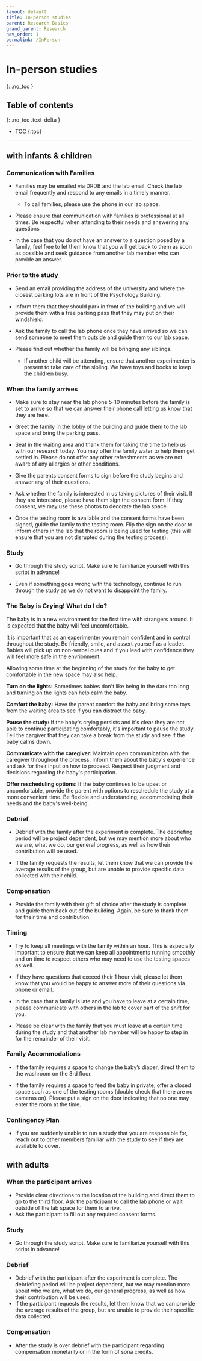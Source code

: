 ```yaml
---
layout: default
title: In-person studies
parent: Research Basics
grand_parent: Research
nav_order: 1
permalink: /InPerson
---
```


# In-person studies
{: .no_toc }

## Table of contents
{: .no_toc .text-delta }

* TOC
{:toc}

---
## with infants & children

### Communication with Families
- Families may be emailed via DRDB and the lab email. Check the lab email frequently and respond to any emails in a timely manner. 
  - To call families, please use the phone in our lab space.

- Please ensure that communication with families is professional at all times. Be respectful when attending to their needs and answering any questions

- In the case that you do not have an answer to a question posed by a family, feel free to let them know that you will get back to them as soon as possible and seek guidance from another lab member who can provide an answer.

### Prior to the study
- Send an email providing the address of the university and where the closest parking lots are in front of the Psychology Building. 
- Inform them that they should park in front of the building and we will provide them with a free parking pass that they may put on their windshield.

- Ask the family to call the lab phone once they have arrived so we can send someone to meet them outside and guide them to our lab space. 

- Please find out whether the family will be bringing any siblings. 
  - If another child will be attending, ensure that another experimenter is present to take care of the sibling. We have toys and books to keep the children busy. 

### When the family arrives
- Make sure to stay near the lab phone 5-10 minutes before the family is set to arrive so that we can answer their phone call letting us know that they are here. 
- Greet the family in the lobby of the building and guide them to the lab space and bring the parking pass.

- Seat in the waiting area and thank them for taking the time to help us with our research today. You may offer the family water to help them get settled in. Please do not offer any other refreshments as we are not aware of any allergies or other conditions.

- Give the parents consent forms to sign before the study begins and answer any of their questions.

- Ask whether the family is interested in us taking pictures of their visit. If they are interested, please have them sign the consent form. If they consent, we may use these photos to decorate the lab space. 

- Once the testing room is available and the consent forms have been signed, guide the family to the testing room. Flip the sign on the door to inform others in the lab that the room is being used for testing (this will ensure that you are not disrupted during the testing process).

### Study
- Go through the study script. Make sure to familiarize yourself with this script in advance! 

- Even if something goes wrong with the technology, continue to run through the study as we do not want to disappoint the family. 

### The Baby is Crying! What do I do?

The baby is in a new environment for the first time with strangers around. It is expected that the baby will feel uncomfortable. 

It is important that as an experimenter you remain confident and in control throughout the study. Be friendly, smile, and assert yourself as a leader. Babies will pick up on non-verbal cues and if you lead with confidence they will feel more safe in the envrionment. 

Allowing some time at the beginning of the study for the baby to get comfortable in the new space may also help. 

**Turn on the lights:** Sometimes babies don't like being in the dark too long and turning on the lights can help calm the baby. 

**Comfort the baby:** Have the parent comfort the baby and bring some toys from the waiting area to see if you can distract the baby. 

**Pause the study:** If the baby's crying persists and it's clear they are not able to continue participating comfortably, it's important to pause the study. Tell the cargiver that they can take a break from the study and see if the baby calms down. 

**Communicate with the caregiver:** Maintain open communication with the caregiver throughout the process. Inform them about the baby's experience and ask for their input on how to proceed. Respect their judgment and decisions regarding the baby's participation.

**Offer rescheduling options:** If the baby continues to be upset or uncomfortable, provide the parent with options to reschedule the study at a more convenient time. Be flexible and understanding, accommodating their needs and the baby's well-being.

### Debrief
- Debrief with the family after the experiment is complete. The debriefing period will be project dependent, but we may mention more about who we are, what we do, our general progress, as well as how their contribution will be used.

- If the family requests the results, let them know that we can provide the average results of the group, but are unable to provide specific data collected with their child.

### Compensation
- Provide the family with their gift of choice after the study is complete and guide them back out of the building. Again, be sure to thank them for their time and contribution.

### Timing
- Try to keep all meetings with the family within an hour. This is especially important to ensure that we can keep all appointments running smoothly and on time to respect others who may need to use the testing spaces as well.

- If they have questions that exceed their 1 hour visit, please let them know that you would be happy to answer more of their questions via phone or email.

- In the case that a family is late and you have to leave at a certain time, please communicate with others in the lab to cover part of the shift for you.
- Please be clear with the family that you must leave at a certain time during the study and that another lab member will be happy to step in for the remainder of their visit.


### Family Accommodations
- If the family requires a space to change the baby’s diaper, direct them to the washroom on the 3rd floor. 

- If the family requires a space to feed the baby in private, offer a closed space such as one of the testing rooms (double check that there are no cameras on). Please put a sign on the door indicating that no one may enter the room at the time.

### Contingency Plan
- If you are suddenly unable to run a study that you are responsible for, reach out to other members familiar with the study to see if they are available to cover. 



## with adults
### When the participant arrives
- Provide clear directions to the location of the building and direct them to go to the third floor. Ask the participant to call the lab phone or wait outside of the lab space for them to arrive. 
- Ask the participant to fill out any required consent forms. 

### Study
- Go through the study script. Make sure to familiarize yourself with this script in advance!  

### Debrief
- Debrief with the participant after the experiment is complete. The debriefing period will be project dependent, but we may mention more about who we are, what we do, our general progress, as well as how their contribution will be used.
- If the participant requests the results, let them know that we can provide the average results of the group, but are unable to provide their specific data collected.

### Compensation
- After the study is over debrief with the participant regarding compensation monetarily or in the form of sona credits. 

